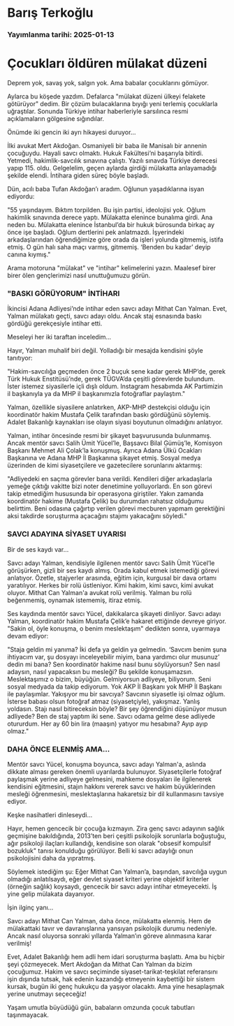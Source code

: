 # Barış Terkoğlu

### Yayımlanma tarihi: 2025-01-13

# Çocukları öldüren mülakat düzeni

Deprem yok, savaş yok, salgın yok. Ama babalar çocuklarını gömüyor.

Aylarca bu köşede yazdım. Defalarca "mülakat düzeni ülkeyi felakete götürüyor" dedim. Bir çözüm bulacaklarına bıyığı yeni terlemiş çocuklarla uğraştılar. Sonunda Türkiye intihar haberleriyle sarsılınca resmi açıklamaların gölgesine sığındılar.

Önümde iki gencin iki ayrı hikayesi duruyor…

İlki avukat Mert Akdoğan. Osmaniyeli bir baba ile Manisalı bir annenin çocuğuydu. Hayali savcı olmaktı. Hukuk Fakültesi’ni başarıyla bitirdi. Yetmedi, hakimlik-savcılık sınavına çalıştı. Yazılı sınavda Türkiye derecesi yapıp 115. oldu. Gelgelelim, geçen aylarda girdiği mülakatta anlayamadığı şekilde elendi. İntihara giden süreç böyle başladı.

Dün, acılı baba Tufan Akdoğan’ı aradım. Oğlunun yaşadıklarına isyan ediyordu:

"55 yaşındayım. Bıktım torpilden. Bu işin partisi, ideolojisi yok. Oğlum hakimlik sınavında derece yaptı. Mülakatta elenince bunalıma girdi. Ana neden bu. Mülakatta elenince İstanbul’da bir hukuk bürosunda birkaç ay önce işe başladı. Oğlum dertlerini pek anlatmazdı. İşyerindeki arkadaşlarından öğrendiğimize göre orada da işleri yolunda gitmemiş, istifa etmiş. O gün halı saha maçı varmış, gitmemiş. ‘Benden bu kadar’ deyip canına kıymış."

Arama motoruna "mülakat" ve "intihar" kelimelerini yazın. Maalesef birer birer ölen gençlerimizi nasıl unuttuğumuzu görün.


### "BASKI GÖRÜYORUM" İNTİHARI

İkincisi Adana Adliyesi’nde intihar eden savcı adayı Mithat Can Yalman. Evet, Yalman mülakatı geçti, savcı adayı oldu. Ancak staj esnasında baskı gördüğü gerekçesiyle intihar etti.

Meseleyi her iki taraftan inceledim…

Hayır, Yalman muhalif biri değil. Yolladığı bir mesajda kendisini şöyle tanıtıyor:

"Hakim-savcılığa geçmeden önce 2 buçuk sene kadar gerek MHP’de, gerek Türk Hukuk Enstitüsü’nde, gerek TÜGVA’da çeşitli görevlerde bulundum. İster istemez siyasilerle içli dışlı oldum. Instagram hesabımda AK Partimizin il başkanıyla ya da MHP il başkanımızla fotoğraflar paylaştım."

Yalman, özellikle siyasilere anlatırken, AKP-MHP destekçisi olduğu için koordinatör hakim Mustafa Çelik tarafından baskı gördüğünü söylemiş. Adalet Bakanlığı kaynakları ise olayın siyasi boyutunun olmadığını anlatıyor.

Yalman, intihar öncesinde resmi bir şikayet başvurusunda bulunmamış. Ancak mentör savcı Salih Ümit Yücel’le, Başsavcı Bilal Gümüş’le, Komisyon Başkanı Mehmet Ali Çolak’la konuşmuş. Ayrıca Adana Ülkü Ocakları Başkanına ve Adana MHP İl Başkanına şikayet etmiş. Sosyal medya üzerinden de kimi siyasetçilere ve gazetecilere sorunlarını aktarmış:

"Adliyedeki en saçma görevler bana verildi. Kendileri diğer arkadaşlarla yemeğe çıktığı vakitte bizi noter denetimine yolluyorlardı. En son görevi takip etmediğim hususunda bir operasyona giriştiler. Yakın zamanda koordinatör hakime (Mustafa Çelik) bu durumdan rahatsız olduğumu belirttim. Beni odasına çağırtıp verilen görevi mecburen yapmam gerektiğini aksi takdirde soruşturma açacağını stajımı yakacağını söyledi."


### SAVCI ADAYINA SİYASET UYARISI

Bir de ses kaydı var…

Savcı adayı Yalman, kendisiyle ilgilenen mentör savcı Salih Ümit Yücel’le görüşürken, gizli bir ses kaydı almış. Orada kabul etmek istemediği görevi anlatıyor. Özetle, stajyerler arasında, eğitim için, kurgusal bir dava ortamı yaratılıyor. Herkes bir rolü üstleniyor. Kimi hakim, kimi savcı, kimi avukat oluyor. Mithat Can Yalman'a avukat rolü verilmiş. Yalman bu rolü beğenmemiş, oynamak istememiş, itiraz etmiş.

Ses kaydında mentör savcı Yücel, dakikalarca şikayeti dinliyor. Savcı adayı Yalman, koordinatör hakim Mustafa Çelik’e hakaret ettiğinde devreye giriyor. "Sakin ol, öyle konuşma, o benim meslektaşım" dedikten sonra, uyarmaya devam ediyor:

"Staja geldin mi yanıma? İki defa ya geldin ya gelmedin. ‘Savcım benim şuna ihtiyacım var, şu dosyayı inceleyebilir miyim, bana yardımcı olur musunuz’ dedin mi bana? Sen koordinatör hakime nasıl bunu söylüyorsun? Sen nasıl adaysın, nasıl yapacaksın bu mesleği? Bu şekilde konuşamazsın. Meslektaşımız o bizim, büyüğün. Gelmiyorsun adliyeye, biliyorum. Seni sosyal medyada da takip ediyorum. Yok AKP İl Başkanı yok MHP İl Başkanı ile paylaşımlar. Yakışıyor mu bir savcıya? Savcının siyasetle işi olmaz oğlum. İsterse babası olsun fotoğraf atmaz (siyasetçiyle), yakışmaz. Yanlış yoldasın. Stajı nasıl bitireceksin böyle? Bir şey öğrendiğini düşünüyor musun adliyede? Ben de staj yaptım iki sene. Savcı odama gelme dese adliyede otururdum. Her ay 60 bin lira (maaşın) yatıyor mu hesabına? Ayıp ayıp olmaz."


### DAHA ÖNCE ELENMİŞ AMA…

Mentör savcı Yücel, konuşma boyunca, savcı adayı Yalman'a, aslında dikkate alması gereken önemli uyarılarda bulunuyor. Siyasetçilerle fotoğraf paylaşmak yerine adliyeye gelmesini, mahkeme dosyaları ile ilgilenerek kendisini eğitmesini, stajın hakkını vererek savcı ve hakim büyüklerinden mesleği öğrenmesini, meslektaşlarına hakaretsiz bir dil kullanmasını tavsiye ediyor.

Keşke nasihatleri dinleseydi…

Hayır, hemen gencecik bir çocuğa kızmayın. Zira genç savcı adayının sağlık geçmişine bakıldığında, 2013’ten beri çeşitli psikolojik sorunlarla boğuştuğu, ağır psikoloji ilaçları kullandığı, kendisine son olarak "obsesif kompulsif bozukluk" tanısı konulduğu görülüyor. Belli ki savcı adaylığı onun psikolojisini daha da yıpratmış.

Söylemek istediğim şu: Eğer Mithat Can Yalman’a, başından, savcılığa uygun olmadığı anlatılsaydı, eğer devlet siyaset kriteri yerine objektif kriterler (örneğin sağlık) koysaydı, gencecik bir savcı adayı intihar etmeyecekti. İş yine gelip mülakata dayanıyor.

İşin ilginç yanı…

Savcı adayı Mithat Can Yalman, daha önce, mülakatta elenmiş. Hem de mülakattaki tavır ve davranışlarına yansıyan psikolojik durumu nedeniyle. Ancak nasıl oluyorsa sonraki yıllarda Yalman’ın göreve alınmasına karar verilmiş!

Evet, Adalet Bakanlığı hem adli hem idari soruşturma başlattı. Ama bu hiçbir şeyi çözmeyecek. Mert Akdoğan da Mithat Can Yalman da bizim çocuğumuz. Hakim ve savcı seçiminde siyaset-tarikat-teşkilat referansını işin dışında tutsak, hak edenin kazandığı etmeyenin kaybettiği bir sistem kursak, bugün iki genç hukukçu da yaşıyor olacaktı. Ama yine hesaplaşmak yerine unutmayı seçeceğiz!

Yaşam umutla büyüdüğü gün, babaların omzunda çocuk tabutları taşınmayacak.

